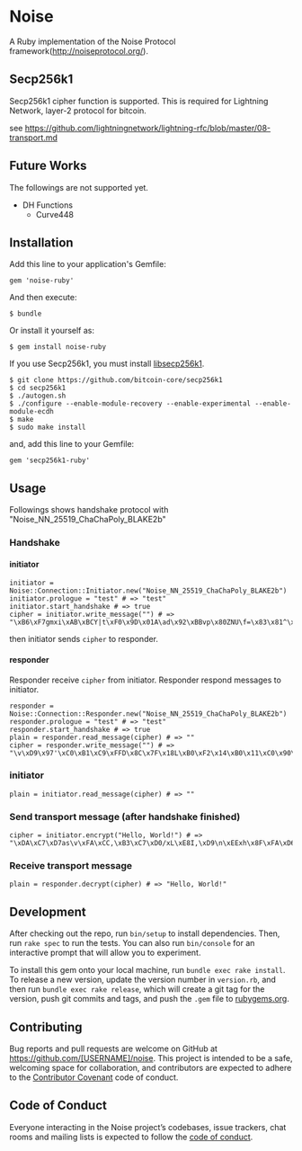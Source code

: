 # Noise

A Ruby implementation of the Noise Protocol framework(http://noiseprotocol.org/).

## Secp256k1

Secp256k1 cipher function is supported.
This is required for Lightning Network, layer-2 protocol for bitcoin.

see https://github.com/lightningnetwork/lightning-rfc/blob/master/08-transport.md

## Future Works

The followings are not supported yet.

- DH Functions
  - Curve448

## Installation

Add this line to your application's Gemfile:

```
gem 'noise-ruby'
```

And then execute:

    $ bundle

Or install it yourself as:

    $ gem install noise-ruby

If you use Secp256k1, you must install [libsecp256k1](https://github.com/bitcoin-core/secp256k1).

    $ git clone https://github.com/bitcoin-core/secp256k1
    $ cd secp256k1
    $ ./autogen.sh
    $ ./configure --enable-module-recovery --enable-experimental --enable-module-ecdh
    $ make
    $ sudo make install

and, add this line to your Gemfile:

```
gem 'secp256k1-ruby'
```

## Usage

Followings shows handshake protocol with "Noise_NN_25519_ChaChaPoly_BLAKE2b"

### Handshake

#### initiator

```
initiator = Noise::Connection::Initiator.new("Noise_NN_25519_ChaChaPoly_BLAKE2b")
initiator.prologue = "test" # => "test"
initiator.start_handshake # => true
cipher = initiator.write_message("") # => "\xB6\xF7gmxi\xAB\xBCY|t\xF0\x9D\x01A\ad\x92\xBBvp\x80ZNU\f=\x83\x81^\xFD\x15"
```

then initiator sends `cipher` to responder.

#### responder

Responder receive `cipher` from initiator.
Responder respond messages to initiator.

```
responder = Noise::Connection::Responder.new("Noise_NN_25519_ChaChaPoly_BLAKE2b")
responder.prologue = "test" # => "test"
responder.start_handshake # => true
plain = responder.read_message(cipher) # => ""
cipher = responder.write_message("") # => "\v\xD9\x97'\xC0\xB1\xC9\xFFD\x8C\x7F\x18L\xB0\xF2\x14\xB0\x11\xC0\x90\xAAZ\xE1\x03\x17z)\xB81/5L\x16\xE3\xD1\xBE<{\xB8\xBB\xD6\xF1\x00\x10]\x99=\xD7"
```


### initiator

```
plain = initiator.read_message(cipher) # => ""
```

### Send transport message (after handshake finished)

```
cipher = initiator.encrypt("Hello, World!") # => "\xDA\xC7\xD7as\v\xFA\xCC,\xB3\xC7\xD0/xL\xE8I,\xD9\n\xEExh\x8F\xFA\xD6\x01\x99W"
```

### Receive transport message

```
plain = responder.decrypt(cipher) # => "Hello, World!"
```


## Development

After checking out the repo, run `bin/setup` to install dependencies. Then, run `rake spec` to run the tests. You can also run `bin/console` for an interactive prompt that will allow you to experiment.

To install this gem onto your local machine, run `bundle exec rake install`. To release a new version, update the version number in `version.rb`, and then run `bundle exec rake release`, which will create a git tag for the version, push git commits and tags, and push the `.gem` file to [rubygems.org](https://rubygems.org).

## Contributing

Bug reports and pull requests are welcome on GitHub at https://github.com/[USERNAME]/noise. This project is intended to be a safe, welcoming space for collaboration, and contributors are expected to adhere to the [Contributor Covenant](http://contributor-covenant.org) code of conduct.

## Code of Conduct

Everyone interacting in the Noise project’s codebases, issue trackers, chat rooms and mailing lists is expected to follow the [code of conduct](https://github.com/[USERNAME]/noise/blob/master/CODE_OF_CONDUCT.md).
